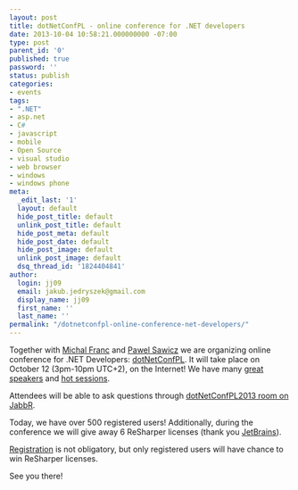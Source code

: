 ```yaml
---
layout: post
title: dotNetConfPL - online conference for .NET developers
date: 2013-10-04 10:58:21.000000000 -07:00
type: post
parent_id: '0'
published: true
password: ''
status: publish
categories:
- events
tags:
- ".NET"
- asp.net
- C#
- javascript
- mobile
- Open Source
- visual studio
- web browser
- windows
- windows phone
meta:
  _edit_last: '1'
  layout: default
  hide_post_title: default
  unlink_post_title: default
  hide_post_meta: default
  hide_post_date: default
  hide_post_image: default
  unlink_post_image: default
  dsq_thread_id: '1824404841'
author:
  login: jj09
  email: jakub.jedryszek@gmail.com
  display_name: jj09
  first_name: ''
  last_name: ''
permalink: "/dotnetconfpl-online-conference-net-developers/"
---
```

<p>Together with <a href="http://www.mfranc.com">Michal Franc</a> and <a href="http://www.pawel.sawicz.eu">Pawel Sawicz</a> we are organizing online conference for .NET Developers: <a href="http://www.dotnetconf.pl">dotNetConfPL</a>. It will take place on October 12 (3pm-10pm UTC+2), on the Internet! We have many <a href="http://dotnetconf.pl/Home/Speakers">great speakers</a> and <a href="http://dotnetconf.pl/Home/Agenda">hot sessions</a>.</p>
<p>Attendees will be able to ask questions through <a href="https://jabbr.net/#/rooms/dotnetConfPL2013">dotNetConfPL2013 room on JabbR</a>. </p>
<p>Today, we have over 500 registered users! Additionally, during the conference we will give away 6 ReSharper licenses (thank you <a href="http://www.jetbrains.com/">JetBrains</a>).</p>
<p><a href="http://dotnetconfpl.eventbrite.com/">Registration</a> is not obligatory, but only registered users will have chance to win ReSharper licenses.</p>
<p>See you there!</p>
